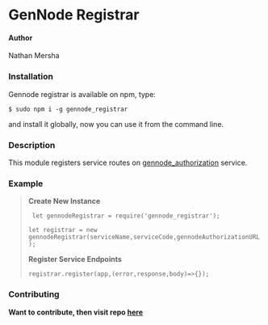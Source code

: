 # GenNode Registrar

#### Author
Nathan Mersha

### Installation

Gennode registrar is available on npm, type:

`$ sudo npm i -g gennode_registrar`

and install it globally, now you can use it from the command line.

### Description
This module registers service routes on [gennode_authorization](https://www.npmjs.com/package/gennode_authorization) service.

### Example

> **Create New Instance**
>
> ` let gennodeRegistrar = require('gennode_registrar');`
>
> `let registrar = new gennodeRegistrar(serviceName,serviceCode,gennodeAuthorizationURL);`
>
> **Register Service Endpoints**
>
> `registrar.register(app,(error,response,body)=>{});`

### Contributing
**Want to contribute, then visit repo [here](https://github.com/nathan-mersha/gennode_registrar.git)**
